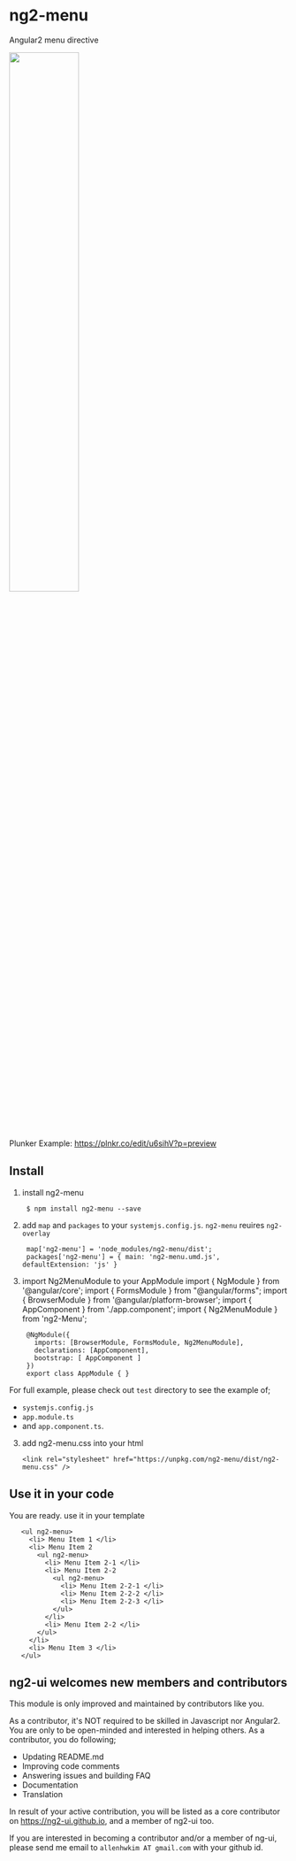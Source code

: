 # ng2-menu
Angular2 menu directive

<a href="https://rawgit.com/ng2-ui/ng2-menu/master/app/index.html">
  <img src="http://i.imgur.com/w6yJBua.png" width="50% border="1" />
</a>

Plunker Example: https://plnkr.co/edit/u6sihV?p=preview

## Install

1. install ng2-menu

        $ npm install ng2-menu --save

2. add `map` and `packages` to your `systemjs.config.js`. `ng2-menu` reuires `ng2-overlay`

        map['ng2-menu'] = 'node_modules/ng2-menu/dist';
        packages['ng2-menu'] = { main: 'ng2-menu.umd.js', defaultExtension: 'js' }

3. import Ng2MenuModule to your AppModule
        import { NgModule } from '@angular/core';
        import { FormsModule } from "@angular/forms";
        import { BrowserModule  } from '@angular/platform-browser';
        import { AppComponent } from './app.component';
        import { Ng2MenuModule } from 'ng2-Menu';
        
        @NgModule({
          imports: [BrowserModule, FormsModule, Ng2MenuModule],
          declarations: [AppComponent],
          bootstrap: [ AppComponent ]
        })
        export class AppModule { }

For full example, please check out `test` directory to see the example of;

  - `systemjs.config.js`
  - `app.module.ts`
  -  and `app.component.ts`.

3.  add ng2-menu.css into your html

        <link rel="stylesheet" href="https://unpkg.com/ng2-menu/dist/ng2-menu.css" />

## Use it in your code
 You are ready. use it in your template

       <ul ng2-menu>
         <li> Menu Item 1 </li>
         <li> Menu Item 2
           <ul ng2-menu>
             <li> Menu Item 2-1 </li>
             <li> Menu Item 2-2 
               <ul ng2-menu>
                 <li> Menu Item 2-2-1 </li>
                 <li> Menu Item 2-2-2 </li>
                 <li> Menu Item 2-2-3 </li>
               </ul>
             </li>
             <li> Menu Item 2-2 </li>
           </ul>
         </li>
         <li> Menu Item 3 </li>
       </ul>

## **ng2-ui** welcomes new members and contributors

This module is only improved and maintained by contributors like you.

As a contributor, it's NOT required to be skilled in Javascript nor Angular2. 
You are only to be open-minded and interested in helping others.
As a contributor, you do following;

  * Updating README.md
  * Improving code comments
  * Answering issues and building FAQ
  * Documentation
  * Translation

In result of your active contribution, you will be listed as a core contributor
on https://ng2-ui.github.io, and a member of ng2-ui too.

If you are interested in becoming a contributor and/or a member of ng-ui,
please send me email to `allenhwkim AT gmail.com` with your github id. 

